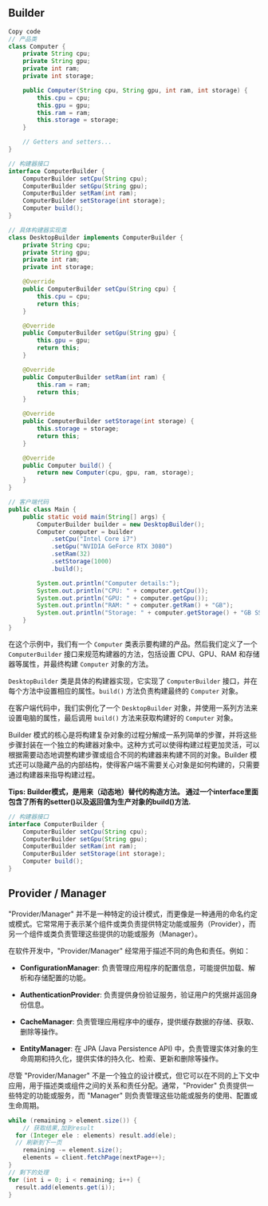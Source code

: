 ## Builder

```java
Copy code
// 产品类
class Computer {
    private String cpu;
    private String gpu;
    private int ram;
    private int storage;

    public Computer(String cpu, String gpu, int ram, int storage) {
        this.cpu = cpu;
        this.gpu = gpu;
        this.ram = ram;
        this.storage = storage;
    }

    // Getters and setters...
}

// 构建器接口
interface ComputerBuilder {
    ComputerBuilder setCpu(String cpu);
    ComputerBuilder setGpu(String gpu);
    ComputerBuilder setRam(int ram);
    ComputerBuilder setStorage(int storage);
    Computer build();
}

// 具体构建器实现类
class DesktopBuilder implements ComputerBuilder {
    private String cpu;
    private String gpu;
    private int ram;
    private int storage;

    @Override
    public ComputerBuilder setCpu(String cpu) {
        this.cpu = cpu;
        return this;
    }

    @Override
    public ComputerBuilder setGpu(String gpu) {
        this.gpu = gpu;
        return this;
    }

    @Override
    public ComputerBuilder setRam(int ram) {
        this.ram = ram;
        return this;
    }

    @Override
    public ComputerBuilder setStorage(int storage) {
        this.storage = storage;
        return this;
    }

    @Override
    public Computer build() {
        return new Computer(cpu, gpu, ram, storage);
    }
}

// 客户端代码
public class Main {
    public static void main(String[] args) {
        ComputerBuilder builder = new DesktopBuilder();
        Computer computer = builder
            .setCpu("Intel Core i7")
            .setGpu("NVIDIA GeForce RTX 3080")
            .setRam(32)
            .setStorage(1000)
            .build();

        System.out.println("Computer details:");
        System.out.println("CPU: " + computer.getCpu());
        System.out.println("GPU: " + computer.getGpu());
        System.out.println("RAM: " + computer.getRam() + "GB");
        System.out.println("Storage: " + computer.getStorage() + "GB SSD");
    }
}
```

在这个示例中，我们有一个 `Computer` 类表示要构建的产品。然后我们定义了一个 `ComputerBuilder` 接口来规范构建器的方法，包括设置 CPU、GPU、RAM 和存储器等属性，并最终构建 `Computer` 对象的方法。

`DesktopBuilder` 类是具体的构建器实现，它实现了 `ComputerBuilder` 接口，并在每个方法中设置相应的属性。`build()` 方法负责构建最终的 `Computer` 对象。

在客户端代码中，我们实例化了一个 `DesktopBuilder` 对象，并使用一系列方法来设置电脑的属性，最后调用 `build()` 方法来获取构建好的 `Computer` 对象。

Builder 模式的核心是将构建复杂对象的过程分解成一系列简单的步骤，并将这些步骤封装在一个独立的构建器对象中。这种方式可以使得构建过程更加灵活，可以根据需要动态地调整构建步骤或组合不同的构建器来构建不同的对象。Builder 模式还可以隐藏产品的内部结构，使得客户端不需要关心对象是如何构建的，只需要通过构建器来指导构建过程。

**Tips: Builder模式，是用来（动态地）替代的构造方法。 通过一个interface里面包含了所有的setter()以及返回值为生产对象的build()方法.**

```java
// 构建器接口
interface ComputerBuilder {
    ComputerBuilder setCpu(String cpu);
    ComputerBuilder setGpu(String gpu);
    ComputerBuilder setRam(int ram);
    ComputerBuilder setStorage(int storage);
    Computer build();
}
```



## Provider / Manager


"Provider/Manager" 并不是一种特定的设计模式，而更像是一种通用的命名约定或模式。它常常用于表示某个组件或类负责提供特定功能或服务（Provider），而另一个组件或类负责管理这些提供的功能或服务（Manager）。

在软件开发中，"Provider/Manager" 经常用于描述不同的角色和责任。例如：

- **ConfigurationManager**: 负责管理应用程序的配置信息，可能提供加载、解析和存储配置的功能。

- **AuthenticationProvider**: 负责提供身份验证服务，验证用户的凭据并返回身份信息。

- **CacheManager**: 负责管理应用程序中的缓存，提供缓存数据的存储、获取、删除等操作。

- **EntityManager**: 在 JPA (Java Persistence API) 中，负责管理实体对象的生命周期和持久化，提供实体的持久化、检索、更新和删除等操作。

尽管 "Provider/Manager" 不是一个独立的设计模式，但它可以在不同的上下文中应用，用于描述类或组件之间的关系和责任分配。通常，"Provider" 负责提供一些特定的功能或服务，而 "Manager" 则负责管理这些功能或服务的使用、配置或生命周期。

```java
while (remaining > element.size()) {
	// 获取结果,加到result
  for (Integer ele : elements) result.add(ele);
  // 刷新到下一页
	remaining -= element.size();
	elements = client.fetchPage(nextPage++);
}
// 剩下的处理
for (int i = 0; i < remaining; i++) {
  result.add(elements.get(i));
} 

```


